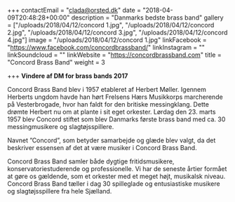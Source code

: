 +++
contactEmail = "clada@orsted.dk"
date = "2018-04-09T20:48:28+00:00"
description = "Danmarks bedste brass band"
gallery = ["/uploads/2018/04/12/concord 1.jpg", "/uploads/2018/04/12/concord 2.jpg", "/uploads/2018/04/12/concord 3.jpg", "/uploads/2018/04/12/concord 4.jpg"]
image = "/uploads/2018/04/12/concord 1.jpg"
linkFacebook = "https://www.facebook.com/concordbrassband/"
linkInstagram = ""
linkSoundcloud = ""
linkWebsite = "https://concordbrassband.com"
title = "Concord Brass Band"
weight = 3

+++
**Vindere af DM for brass bands 2017**

Concord Brass Band blev i 1957 etableret  af Herbert Møller. Igennem Herberts ungdom havde han hørt Frelsens Hærs  Musikkorps marcherende på Vesterbrogade, hvor han faldt for den britiske  messingklang. Dette drømte Herbert nu om at plante i sit eget orkester.  Lørdag den 23. marts 1957 blev Concord stiftet som blev Danmarks første  brass band med ca. 30 messingmusikere og slagtøjsspillere. 

Navnet  ”Concord”, som betyder samarbejde og glæde blev valgt, da det beskriver  essensen af det at være musiker i Concord Brass Band. 

  
Concord Brass Band samler både dygtige fritidsmusikere,  konservatoriestuderende og professionelle. Vi har de seneste årtier  formået at gøre os gældende, som et orkester med et meget højt,  musikalsk niveau. Concord Brass Band tæller i dag 30 spilleglade og  entusiastiske musikere og slagtøjsspillere fra hele Sjælland.